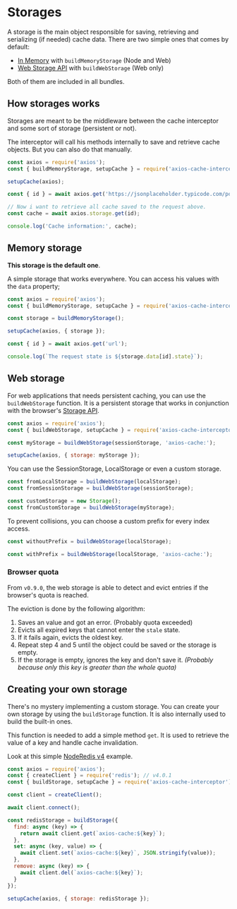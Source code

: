 # Storages

A storage is the main object responsible for saving, retrieving and serializing (if
needed) cache data. There are two simple ones that comes by default:

- [In Memory](https://github.com/arthurfiorette/axios-cache-interceptor/tree/main/src/storage/memory.ts)
  with `buildMemoryStorage` (Node and Web)
- [Web Storage API](https://github.com/arthurfiorette/axios-cache-interceptor/tree/main/src/storage/web-api.ts)
  with `buildWebStorage` (Web only)

Both of them are included in all bundles.

## How storages works

Storages are meant to be the middleware between the cache interceptor and some sort of
storage (persistent or not).

The interceptor will call his methods internally to save and retrieve cache objects. But
you can also do that manually.

```js #runkit
const axios = require('axios');
const { buildMemoryStorage, setupCache } = require('axios-cache-interceptor');

setupCache(axios);

const { id } = await axios.get('https://jsonplaceholder.typicode.com/posts/1');

// Now i want to retrieve all cache saved to the request above.
const cache = await axios.storage.get(id);

console.log('Cache information:', cache);
```

## Memory storage

**This storage is the default one**.

A simple storage that works everywhere. You can access his values with the `data`
property;

```js #runkit
const axios = require('axios');
const { buildMemoryStorage, setupCache } = require('axios-cache-interceptor');

const storage = buildMemoryStorage();

setupCache(axios, { storage });

const { id } = await axios.get('url');

console.log(`The request state is ${storage.data[id].state}`);
```

## Web storage

For web applications that needs persistent caching, you can use the `buildWebStorage`
function. It is a persistent storage that works in conjunction with the browser's
[Storage API](https://developer.mozilla.org/en-US/docs/Web/API/Storage).

```js
const axios = require('axios');
const { buildWebStorage, setupCache } = require('axios-cache-interceptor');

const myStorage = buildWebStorage(sessionStorage, 'axios-cache:');

setupCache(axios, { storage: myStorage });
```

You can use the SessionStorage, LocalStorage or even a custom storage.

```js
const fromLocalStorage = buildWebStorage(localStorage);
const fromSessionStorage = buildWebStorage(sessionStorage);

const customStorage = new Storage();
const fromCustomStorage = buildWebStorage(myStorage);
```

To prevent collisions, you can choose a custom prefix for every index access.

```js
const withoutPrefix = buildWebStorage(localStorage);

const withPrefix = buildWebStorage(localStorage, 'axios-cache:');
```

### Browser quota

From `v0.9.0`, the web storage is able to detect and evict entries if the browser's quota is
reached.

The eviction is done by the following algorithm:

1. Saves an value and got an error. (Probably quota exceeded)
2. Evicts all expired keys that cannot enter the `stale` state.
3. If it fails again, evicts the oldest key.
4. Repeat step 4 and 5 until the object could be saved or the storage is empty.
5. If the storage is empty, ignores the key and don't save it. _(Probably because only this key is greater than the whole quota)_

## Creating your own storage

There's no mystery implementing a custom storage. You can create your own storage by using
the `buildStorage` function. It is also internally used to build the built-in ones.

This function is needed to add a simple method `get`. It is used to retrieve the value of
a key and handle cache invalidation.

Look at this simple [NodeRedis v4](https://github.com/redis/node-redis) example.

```js #runkit
const axios = require('axios');
const { createClient } = require('redis'); // v4.0.1
const { buildStorage, setupCache } = require('axios-cache-interceptor');

const client = createClient();

await client.connect();

const redisStorage = buildStorage({
  find: async (key) => {
    return await client.get(`axios-cache:${key}`);
  },
  set: async (key, value) => {
    await client.set(`axios-cache:${key}`, JSON.stringify(value));
  },
  remove: async (key) => {
    await client.del(`axios-cache:${key}`);
  }
});

setupCache(axios, { storage: redisStorage });
```
